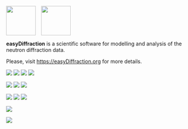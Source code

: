<img src="https://easydiffraction.github.io/images/easydiffraction-logo.svg" height="80"><img width="15"><img src="https://easydiffraction.github.io/images/easydiffraction-text.svg" height="80">

**easyDiffraction** is a scientific software for modelling and analysis of the neutron diffraction data.

Please, visit <https://easyDiffraction.org> for more details.

[![][25]][20] [![][26]][20] [![][27]][20] [![][33]][34]

[![][35]][30] [![][32]][31] [![][72]][71]

[![][45]][40] [![][55]][50] [![][61]][62]

[![][28]][21]

[![][82]][81]

<!---Travis CI Build Status--->

[20]: https://travis-ci.org/easyDiffraction/easyDiffraction

[21]: https://codecov.io/gh/easyDiffraction/easyDiffraction

[25]: http://badges.herokuapp.com/travis/easydiffraction/easydiffraction?env=BADGE=win&label=Windows%2010.0&branch=develop

[26]: http://badges.herokuapp.com/travis/easydiffraction/easydiffraction?env=BADGE=osx&label=macOS%2010.13%20(High%20Sierra)&branch=develop

[27]: http://badges.herokuapp.com/travis/easydiffraction/easydiffraction?env=BADGE=linux&label=Ubuntu%20Linux%2016.04%20(Xenial)&branch=develop

[28]: https://codecov.io/gh/easyDiffraction/easyDiffraction/branch/develop/graph/badge.svg

<!---GitHub Latest Release--->

[30]: https://github.com/easyDiffraction/easyDiffraction/releases/tag/v0.3.9

[35]: https://img.shields.io/badge/Release-v0.3.9_(17_Dec_2019)-informational.svg

<!---User Manual--->

[40]: https://easydiffraction.github.io/documentation.html

[45]: https://img.shields.io/badge/User_Manual-13_Nov_2019-informational.svg

<!---License--->

[50]: https://github.com/easyDiffraction/easyDiffraction/blob/develop/LICENSE

[55]: https://img.shields.io/badge/License-GNU_GPL_v3.0-informational.svg

<!---Code coverage--->

[21]: https://codecov.io/gh/easyDiffraction/easyDiffraction

[28]: https://codecov.io/gh/easyDiffraction/easyDiffraction/branch/develop/graph/badge.svg

<!---SnapStatus--->

[32]: https://snapcraft.io//easydiffraction/badge.svg

[31]: https://snapcraft.io/easydiffraction

[33]: https://build.snapcraft.io/badge/easyDiffraction/easyDiffraction.svg

[34]: https://build.snapcraft.io/user/easyDiffraction/easyDiffraction

<!---LicenseScan--->

[61]: https://app.fossa.com/api/projects/git%2Bgithub.com%2FeasyDiffraction%2FeasyDiffraction.svg?type=shield

[62]: https://app.fossa.com/projects/git%2Bgithub.com%2FeasyDiffraction%2FeasyDiffraction?ref=badge_shield

<!---DOI (Zenodo)--->

[71]: https://zenodo.org/badge/latestdoi/203730285

[72]: https://zenodo.org/badge/203730285.svg

<!---Repl.it--->

[82]: https://repl.it/badge/github/easyDiffraction/easyDiffraction

[81]: https://repl.it/github/easyDiffraction/easyDiffraction
